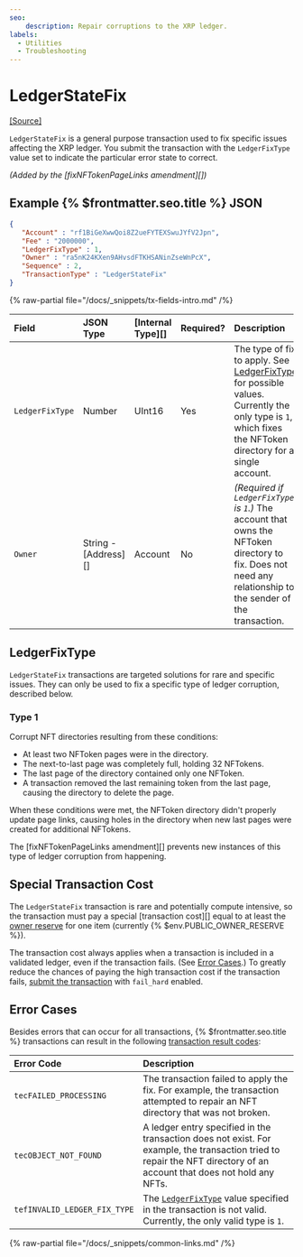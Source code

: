 ```yaml
---
seo:
    description: Repair corruptions to the XRP ledger.
labels:
  - Utilities
  - Troubleshooting
---
```

# LedgerStateFix
[[Source]](https://github.com/XRPLF/rippled/blob/master/src/xrpld/app/tx/detail/LedgerStateFix.cpp "Source")

`LedgerStateFix` is a general purpose transaction used to fix specific issues affecting the XRP ledger. You submit the transaction with the `LedgerFixType` value set to indicate the particular  error state to correct.

_(Added by the [fixNFTokenPageLinks amendment][])_


## Example {% $frontmatter.seo.title %} JSON

```json
{
   "Account" : "rf1BiGeXwwQoi8Z2ueFYTEXSwuJYfV2Jpn",
   "Fee" : "2000000",
   "LedgerFixType" : 1,
   "Owner" : "ra5nK24KXen9AHvsdFTKHSANinZseWnPcX",
   "Sequence" : 2,
   "TransactionType" : "LedgerStateFix"
}
```

{% raw-partial file="/docs/_snippets/tx-fields-intro.md" /%}

| Field           | JSON Type            | [Internal Type][] | Required? | Description |
|:----------------|:---------------------|:------------------|:----------|:------------|
| `LedgerFixType` | Number               | UInt16            | Yes       | The type of fix to apply. See [LedgerFixType](#ledgerfixtype) for possible values. Currently the only type is `1`, which fixes the NFToken directory for a single account. |
| `Owner`         | String - [Address][] | Account           | No        | _(Required if `LedgerFixType` is `1`.)_ The account that owns the NFToken directory to fix. Does not need any relationship to the sender of the transaction. |


## LedgerFixType

`LedgerStateFix` transactions are targeted solutions for rare and specific issues. They can only be used to fix a specific type of ledger corruption, described below.

### Type 1

Corrupt NFT directories resulting from these conditions:

- At least two NFToken pages were in the directory.
- The next-to-last page was completely full, holding 32 NFTokens.
- The last page of the directory contained only one NFToken.
- A transaction removed the last remaining token from the last page, causing the directory to delete the page.

When these conditions were met, the NFToken directory didn't properly update page links, causing holes in the directory when new last pages were created for additional NFTokens.

The [fixNFTokenPageLinks amendment][] prevents new instances of this type of ledger corruption from happening.


## Special Transaction Cost

The `LedgerStateFix` transaction is rare and potentially compute intensive, so the transaction must pay a special [transaction cost][] equal to at least the [owner reserve](../../../../concepts/accounts/reserves.md) for one item (currently {% $env.PUBLIC_OWNER_RESERVE %}).

The transaction cost always applies when a transaction is included in a validated ledger, even if the transaction fails. (See [Error Cases](#error-cases).) To greatly reduce the chances of paying the high transaction cost if the transaction fails, [submit the transaction](../../../http-websocket-apis/public-api-methods/transaction-methods/submit.md) with `fail_hard` enabled.


## Error Cases

Besides errors that can occur for all transactions, {% $frontmatter.seo.title %} transactions can result in the following [transaction result codes](../transaction-results/index.md):

| Error Code                   | Description |
|:-----------------------------|:------------|
| `tecFAILED_PROCESSING`       | The transaction failed to apply the fix. For example, the transaction attempted to repair an NFT directory that was not broken. |
| `tecOBJECT_NOT_FOUND`        | A ledger entry specified in the transaction does not exist. For example, the transaction tried to repair the NFT directory of an account that does not hold any NFTs. |
| `tefINVALID_LEDGER_FIX_TYPE` | The [`LedgerFixType`](#ledgerfixtype) value specified in the transaction is not valid. Currently, the only valid type is `1`. |

{% raw-partial file="/docs/_snippets/common-links.md" /%}